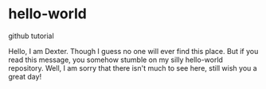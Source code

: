 # hello-world
github tutorial

Hello, I am Dexter. Though I guess no one will ever find this place. But if you read this message, you somehow stumble on my silly hello-world repository. Well, I am sorry that there isn't much to see here, still wish you a great day!
